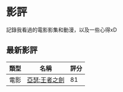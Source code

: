 # 影評

記錄我看過的電影影集和動漫，以及一些心得xD

## 最新影評

| 類型 | 名稱 | 評分 |
| --- | --- | --- |
| 電影 | [亞瑟:王者之劍](/reviews/movies/king-arthur/) | 81 |
